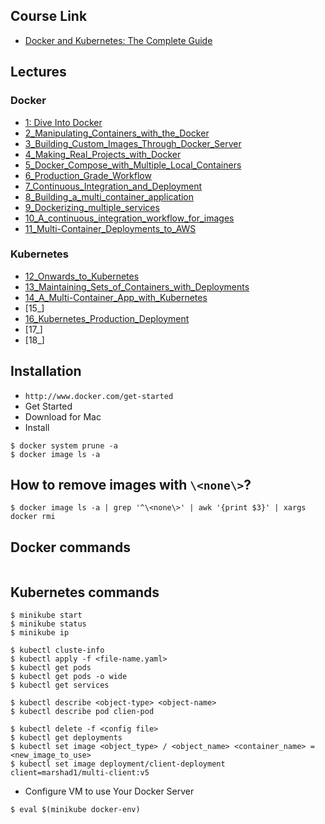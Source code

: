 ## Course Link

* [Docker and Kubernetes: The Complete Guide](https://www.udemy.com/docker-and-kubernetes-the-complete-guide/)

## Lectures

### Docker
* [1: Dive Into Docker](https://github.com/muarshad01/Docker-and-Kubernetes/blob/master/1_Dive_Into_Docker.md)
* [2_Manipulating_Containers_with_the_Docker](https://github.com/muarshad01/Docker-and-Kubernetes/blob/master/2_Manipulating_Containers_with_the_Docker.md)
* [3_Building_Custom_Images_Through_Docker_Server](https://github.com/muarshad01/Docker-and-Kubernetes/blob/master/3_Building_Custom_Images_Through_Docker_Server.md)
* [4_Making_Real_Projects_with_Docker](https://github.com/muarshad01/Docker-and-Kubernetes/blob/master/4_Making_Real_Projects_with_Docker.md)
* [5_Docker_Compose_with_Multiple_Local_Containers](https://github.com/muarshad01/Docker-and-Kubernetes/blob/master/5_Docker_Compose_with_Multiple_Local_Containers.md)
* [6_Production_Grade_Workflow](https://github.com/muarshad01/Docker-and-Kubernetes/blob/master/6_Production_Grade_Workflow.md)
* [7_Continuous_Integration_and_Deployment](https://github.com/muarshad01/Docker-and-Kubernetes/blob/master/7_Continuous_Integration_and_Deployment.md)
* [8_Building_a_multi_container_application](https://github.com/muarshad01/Docker-and-Kubernetes/blob/master/8_Building_a_multi_container_application.md)
* [9_Dockerizing_multiple_services](https://github.com/muarshad01/Docker-and-Kubernetes/blob/master/9_Dockerizing_multiple_services.md)
* [10_A_continuous_integration_workflow_for_images](https://github.com/muarshad01/Docker-and-Kubernetes/blob/master/10_A_contious_integration_workflow_for_images.md)
* [11_Multi-Container_Deployments_to_AWS](https://github.com/muarshad01/Docker-and-Kubernetes/blob/master/11_Multi-Container_Deployments_to_AWS.md)

### Kubernetes

* [12_Onwards_to_Kubernetes](https://github.com/muarshad01/Docker-and-Kubernetes/blob/master/12_Onwards_to_Kubernetes.md)
* [13_Maintaining_Sets_of_Containers_with_Deployments](https://github.com/muarshad01/Docker-and-Kubernetes/blob/master/13_Maintaining_Sets_of_Containers_with_Deployments.md)
* [14_A_Multi-Container_App_with_Kubernetes](https://github.com/muarshad01/Docker-and-Kubernetes/blob/master/14_A_Multi-Container_App_with_Kubernetes.md)
* [15_]
* [16_Kubernetes_Production_Deployment](https://github.com/muarshad01/Docker-and-Kubernetes/blob/master/16_Kubernetes_Production_Deployment.md)
* [17_]
* [18_]

## Installation

* `http://www.docker.com/get-started` 
* Get Started
* Download for Mac 
* Install

```
$ docker system prune -a
$ docker image ls -a
```

## How to remove images with `\<none\>`?

```
$ docker image ls -a | grep '^\<none\>' | awk '{print $3}' | xargs docker rmi
```

## Docker commands

```
```

## Kubernetes commands

```
$ minikube start
$ minikube status
$ minikube ip

$ kubectl cluste-info
$ kubectl apply -f <file-name.yaml>
$ kubectl get pods
$ kubectl get pods -o wide
$ kubectl get services

$ kubectl describe <object-type> <object-name>
$ kubectl describe pod clien-pod

$ kubectl delete -f <config file>
$ kubectl get deployments
$ kubectl set image <object_type> / <object_name> <container_name> = <new_image_to_use>
$ kubectl set image deployment/client-deployment client=marshad1/multi-client:v5
```

* Configure VM to use Your Docker Server 

```
$ eval $(minikube docker-env)
```
